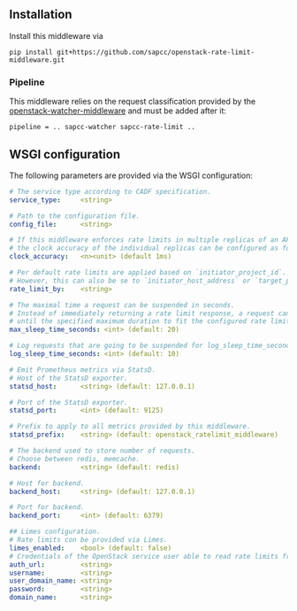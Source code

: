 Installation
------------

Install this middleware via
```
pip install git+https://github.com/sapcc/openstack-rate-limit-middleware.git 
```

### Pipeline 

This middleware relies on the request classification provided by the [openstack-watcher-middleware](https://github.com/sapcc/openstack-watcher-middleware)
and must be added after it:
```
pipeline = .. sapcc-watcher sapcc-rate-limit ..
```

## WSGI configuration

The following parameters are provided via the WSGI configuration:
```yaml
# The service type according to CADF specification.
service_type:     <string>

# Path to the configuration file.
config_file:      <string>

# If this middleware enforces rate limits in multiple replicas of an API,
# the clock accuracy of the individual replicas can be configured as follows.
clock_accuracy:   <n><unit> (default 1ms)

# Per default rate limits are applied based on `initiator_project_id`.
# However, this can also be se to `initiator_host_address` or `target_project_id`.
rate_limit_by:    <string>

# The maximal time a request can be suspended in seconds.
# Instead of immediately returning a rate limit response, a request can be suspended
# until the specified maximum duration to fit the configured rate limit. 
max_sleep_time_seconds: <int> (default: 20)

# Log requests that are going to be suspended for log_sleep_time_seconds <= t <= max_sleep_time_seconds.
log_sleep_time_seconds: <int> (default: 10)

# Emit Prometheus metrics via StatsD.
# Host of the StatsD exporter.
statsd_host:      <string> (default: 127.0.0.1)

# Port of the StatsD exporter.
statsd_port:      <int> (default: 9125)

# Prefix to apply to all metrics provided by this middleware.
statsd_prefix:    <string> (default: openstack_ratelimit_middleware)

# The backend used to store number of requests.
# Choose between redis, memcache.
backend:          <string> (default: redis)

# Host for backend.
backend_host:     <string> (default: 127.0.0.1)

# Port for backend.
backend_port:     <int> (default: 6379)

## Limes configuration.
# Rate limits con be provided via Limes.
limes_enabled:    <bool> (default: false)
# Credentials of the OpenStack service user able to read rate limits from Limes.
auth_url:         <string>
username:         <string>
user_domain_name: <string>
password:         <string>
domain_name:      <string>
```

